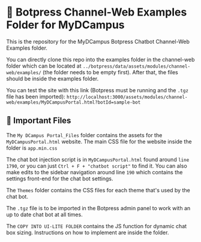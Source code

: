 # 🤖 Botpress Channel-Web Examples Folder for MyDCampus
This is the repository for the MyDCampus Botpress Chatbot Channel-Web Examples folder.

You can directly clone this repo into the examples folder in the channel-web folder which can be located at `../botpress/data/assets/modules/channel-web/examples/` (the folder  needs to be empty first). After that, the files should be inside the examples folder.

You can test the site with this link (Botpress must be running and the `.tgz` file has been imported): `http://localhost:3000/assets/modules/channel-web/examples/MyDCampusPortal.html?botId=sample-bot`

## 📁 Important Files
The `My DCampus Portal_Files` folder contains the assets for the `MyDCampusPortal.html` website. The main CSS file for the website inside the folder is `app.min.css`

The chat bot injection script is in `MyDCampusPortal.html` found around `line 1790`, or you can just `Ctrl + F + "chatbot script"` to find it. You can also make edits to the sidebar navigation around line `190` which contains the settings front-end for the chat bot settings.

The `Themes` folder contains the CSS files for each theme that's used by the chat bot.

The `.tgz` file is to be imported in the Botpress admin panel to work with an up to date chat bot at all times.

The `COPY INTO UI-LITE FOLDER` contains the JS function for dynamic chat box sizing. Instructions on how to implement are inside the folder.
